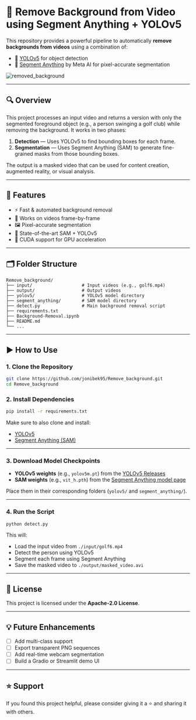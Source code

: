 # 🧼 Remove Background from Video using Segment Anything + YOLOv5

This repository provides a powerful pipeline to automatically **remove backgrounds from videos** using a combination of:

- 🎯 [YOLOv5](https://github.com/ultralytics/yolov5) for object detection  
- 🧠 [Segment Anything](https://github.com/facebookresearch/segment-anything) by Meta AI for pixel-accurate segmentation

![removed_background](https://github.com/jonibek95/Remove_background/assets/84657258/96906953-4dfb-42d9-bb53-3da9a8435250)

---

## 🔍 Overview

This project processes an input video and returns a version with only the segmented foreground object (e.g., a person swinging a golf club) while removing the background. It works in two phases:

1. **Detection** — Uses YOLOv5 to find bounding boxes for each frame.  
2. **Segmentation** — Uses Segment Anything (SAM) to generate fine-grained masks from those bounding boxes.

The output is a masked video that can be used for content creation, augmented reality, or visual analysis.

---

## 🧰 Features

- ⚡ Fast & automated background removal
- 🎥 Works on videos frame-by-frame
- 🖼️ Pixel-accurate segmentation
- 🧠 State-of-the-art SAM + YOLOv5
- 🎯 CUDA support for GPU acceleration

---

## 🗂️ Folder Structure

```
Remove_background/
├── input/                   # Input videos (e.g., golf6.mp4)
├── output/                  # Output videos
├── yolov5/                  # YOLOv5 model directory
├── segment_anything/        # SAM model directory
├── detect.py                # Main background removal script
├── requirements.txt
├── Background-Removal.ipynb
├── README.md
└── ...
```

---

## ▶️ How to Use

### 1. Clone the Repository

```bash
git clone https://github.com/jonibek95/Remove_background.git
cd Remove_background
```

### 2. Install Dependencies

```bash
pip install -r requirements.txt
```

Make sure to also clone and install:

- [YOLOv5](https://github.com/ultralytics/yolov5)
- [Segment Anything (SAM)](https://github.com/facebookresearch/segment-anything)

---

### 3. Download Model Checkpoints

- **YOLOv5 weights** (e.g., `yolov5m.pt`) from the [YOLOv5 Releases](https://github.com/ultralytics/yolov5/releases)
- **SAM weights** (e.g., `vit_h.pth`) from the [Segment Anything model page](https://github.com/facebookresearch/segment-anything#model-checkpoints)

Place them in their corresponding folders (`yolov5/` and `segment_anything/`).

---

### 4. Run the Script

```bash
python detect.py
```

This will:

- Load the input video from `./input/golf6.mp4`
- Detect the person using YOLOv5
- Segment each frame using Segment Anything
- Save the masked video to `./output/masked_video.avi`

---

## 📜 License

This project is licensed under the **Apache-2.0 License**.

---

## 💡 Future Enhancements

- [ ] Add multi-class support
- [ ] Export transparent PNG sequences
- [ ] Add real-time webcam segmentation
- [ ] Build a Gradio or Streamlit demo UI

---

## ⭐ Support

If you found this project helpful, please consider giving it a ⭐ and sharing it with others.
